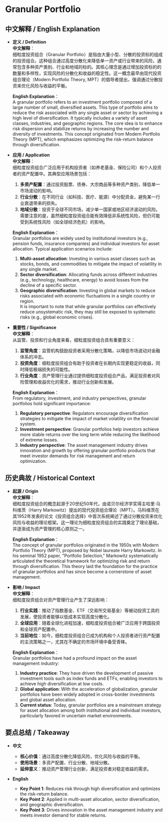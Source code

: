 # Granular Portfolio

## 中文解释 / English Explanation

* **定义 / Definition**  
  **中文解释**：  
  细粒度投资组合（Granular Portfolio）是指由大量小型、分散的投资标的组成的投资组合。这种组合通过高度分散化来降低单一资产或行业带来的风险，通常包含多种资产类别、行业和地域的标的。其核心理念是通过增加投资标的的数量和多样性，实现风险的分散化和收益的稳定性。这一概念最早由现代投资组合理论（Modern Portfolio Theory, MPT）的倡导者提出，强调通过分散投资来优化风险与收益的平衡。  

  **English Explanation**：  
  A granular portfolio refers to an investment portfolio composed of a large number of small, diversified assets. This type of portfolio aims to reduce the risk associated with any single asset or sector by achieving a high level of diversification. It typically includes a variety of asset classes, industries, and geographic regions. The core idea is to enhance risk dispersion and stabilize returns by increasing the number and diversity of investments. This concept originated from Modern Portfolio Theory (MPT), which emphasizes optimizing the risk-return balance through diversification.

* **应用 / Application**  
  **中文解释**：  
  细粒度投资组合广泛应用于机构投资者（如养老基金、保险公司）和个人投资者的资产配置中。其典型应用场景包括：  
  1. **多资产配置**：通过投资股票、债券、大宗商品等多种资产类别，降低单一市场波动的影响。  
  2. **行业分散**：在不同行业（如科技、医疗、能源）中分配资金，避免某一行业衰退带来的损失。  
  3. **地域分散**：投资于全球不同市场，减少单一国家或地区经济波动的风险。  
  需要注意的是，虽然细粒度投资组合能有效降低非系统性风险，但仍可能受到系统性风险（如全球经济危机）的影响。  

  **English Explanation**：  
  Granular portfolios are widely used by institutional investors (e.g., pension funds, insurance companies) and individual investors for asset allocation. Typical application scenarios include:  
  1. **Multi-asset allocation**: Investing in various asset classes such as stocks, bonds, and commodities to mitigate the impact of volatility in any single market.  
  2. **Sector diversification**: Allocating funds across different industries (e.g., technology, healthcare, energy) to avoid losses from the decline of a specific sector.  
  3. **Geographic diversification**: Investing in global markets to reduce risks associated with economic fluctuations in a single country or region.  
  It is important to note that while granular portfolios can effectively reduce unsystematic risk, they may still be exposed to systematic risks (e.g., global economic crises).

* **重要性 / Significance**  
  **中文解释**：  
  从监管、投资和行业角度来看，细粒度投资组合具有重要意义：  
  1. **监管角度**：监管机构鼓励投资者采用分散化策略，以降低市场波动对金融体系的冲击。  
  2. **投资角度**：细粒度投资组合有助于投资者在长期内实现更稳定的收益，同时降低极端损失的可能性。  
  3. **行业角度**：资产管理行业通过提供细粒度投资组合产品，满足投资者对风险管理和收益优化的需求，推动行业创新和发展。  

  **English Explanation**：  
  From regulatory, investment, and industry perspectives, granular portfolios hold significant importance:  
  1. **Regulatory perspective**: Regulators encourage diversification strategies to mitigate the impact of market volatility on the financial system.  
  2. **Investment perspective**: Granular portfolios help investors achieve more stable returns over the long term while reducing the likelihood of extreme losses.  
  3. **Industry perspective**: The asset management industry drives innovation and growth by offering granular portfolio products that meet investor demands for risk management and return optimization.

## 历史典故 / Historical Context

* **起源 / Origin**  
  **中文解释**：  
  细粒度投资组合的概念起源于20世纪50年代，由诺贝尔经济学奖得主哈里·马科维茨（Harry Markowitz）提出的现代投资组合理论（MPT）。马科维茨在其1952年发表的论文《投资组合选择》中首次系统阐述了通过分散投资来优化风险与收益的理论框架。这一理论为细粒度投资组合的实践奠定了理论基础，并逐渐成为资产管理的核心原则之一。  

  **English Explanation**：  
  The concept of granular portfolios originated in the 1950s with Modern Portfolio Theory (MPT), proposed by Nobel laureate Harry Markowitz. In his seminal 1952 paper, "Portfolio Selection," Markowitz systematically articulated the theoretical framework for optimizing risk and return through diversification. This theory laid the foundation for the practice of granular portfolios and has since become a cornerstone of asset management.

* **影响 / Impact**  
  **中文解释**：  
  细粒度投资组合对资产管理行业产生了深远影响：  
  1. **行业实践**：推动了指数基金、ETF（交易所交易基金）等被动投资工具的发展，使投资者能够以低成本实现高度分散化。  
  2. **全球应用**：随着全球化进程加速，细粒度投资组合被广泛应用于跨国投资和全球资产配置中。  
  3. **当前地位**：如今，细粒度投资组合已成为机构和个人投资者进行资产配置的主流策略之一，尤其在不确定的市场环境中备受青睐。  

  **English Explanation**：  
  Granular portfolios have had a profound impact on the asset management industry:  
  1. **Industry practice**: They have driven the development of passive investment tools such as index funds and ETFs, enabling investors to achieve high diversification at low costs.  
  2. **Global application**: With the acceleration of globalization, granular portfolios have been widely adopted in cross-border investments and global asset allocation.  
  3. **Current status**: Today, granular portfolios are a mainstream strategy for asset allocation among both institutional and individual investors, particularly favored in uncertain market environments.

## 要点总结 / Takeaway

* **中文**  
  - **核心价值**：通过高度分散化降低风险，优化风险与收益的平衡。  
  - **使用场景**：多资产配置、行业分散、地域分散。  
  - **延伸意义**：推动资产管理行业创新，满足投资者对稳定收益的需求。  

* **English**  
  - **Key Point 1**: Reduces risk through high diversification and optimizes the risk-return balance.  
  - **Key Point 2**: Applied in multi-asset allocation, sector diversification, and geographic diversification.  
  - **Key Point 3**: Drives innovation in the asset management industry and meets investor demand for stable returns.